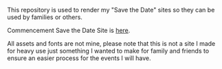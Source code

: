 This repository is used to render my "Save the Date" sites so they can be used by families or others.

Commencement Save the Date Site is [here](https://html-preview.github.io/?url=https://github.com/Olefincode/savethedate_site/blob/main/Commencement%20Site/home_page.html).

All assets and fonts are not mine, please note that this is not a site I made for heavy use just something I wanted to make for family and friends to ensure an easier process for the events I will have.
